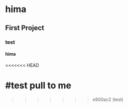 # hima

## First Project

### test

#### hima
<<<<<<< HEAD




#test pull to me
=======
>>>>>>> e900ac2 (test)
